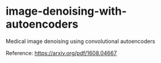 # image-denoising-with-autoencoders
Medical image denoising using convolutional autoencoders

Reference: https://arxiv.org/pdf/1608.04667
